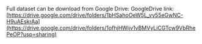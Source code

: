 Full dataset can be download from Google Drive: 
GoogleDrive link: [https://drive.google.com/drive/folders/1bHSahoOeW5L_vv55eGwNC-H9uAEskrAa](https://drive.google.com/drive/folders/1ofhjHWijv1vBMVyLiCGTcw9VbRhePeOP?usp=sharing)
